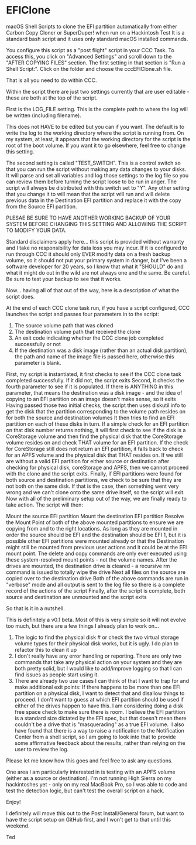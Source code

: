 # EFIClone
macOS Shell Scripts to clone the EFI partition automatically from either Carbon Copy Cloner or SuperDuper! when run on a Hackintosh
Test
It is a standard bash script and it uses only standard macOS installed commands.

You configure this script as a "post flight" script in your CCC Task. To access this, you click on "Advanced Settings" and scroll down to the "AFTER COPYING FILES" section. The first setting in that section is "Run a Shell Script:". Click on the folder and choose the cccEFIClone.sh file.

That is all you need to do within CCC.

Within the script there are just two settings currently that are user editable - these are both at the top of the script.

First is the LOG_FILE setting. This is the complete path to where the log will be written (including filename).

This does not HAVE to be edited but you can if you want. The default is to write the log to the working directory where the script is running from. On my system, at least, it appears that the working directory for the script is the root of the boot volume. If you want it to go elsewhere, feel free to change this setting.

The second setting is called "TEST_SWITCH". This is a control switch so that you can run the script without making any data changes to your disks. It will parse and set all variables and log those settings to the log file so you can review them before turning the script loose to be run in anger. The script will always be distributed with this switch set to "Y". Any other setting that you change it to will mean that the script will run and will delete previous data in the Destination EFI partition and replace it with the copy from the Source EFI partition.

PLESAE BE SURE TO HAVE ANOTHER WORKING BACKUP OF YOUR SYSTEM BEFORE CHANGING THIS SETTING AND ALLOWING THE SCRIPT TO MODIFY YOUR DATA.

Standard disclaimers apply here... this script is provided without warranty and I take no responsibility for data loss you may incur. If it is configured to run through CCC it should only EVER modify data on a fresh backup volume, so it should not put your primary system in danger, but I've been a software developer for 20 years, so I know that what it "SHOULD" do and what it might do out in the wild are not always one and the same. Be careful. Be sure to test your backup to see that it works.

Now... having all of that out of the way, here is a description of what the script does.

At the end of each CCC clone task run, if you have a script configured, CCC launches the script and passes four parameters in to the script:

1. The source volume path that was cloned
2. The destination volume path that received the clone
3. An exit code indicating whether the CCC clone job completed successfully or not
4. If the destination was a disk image (rather than an actual disk partition), the path and name of the image file is passed here, otherwise this parameter is blank.

First, my script is instantiated, it first checks to see if the CCC clone task completed successfully. If it did not, the script exits
Second, it checks the fourth parameter to see if it is populated. If there is ANYTHING in this parameter, that means the destination was a disk image - and the idea of copying to an EFI partition on an image doesn't make sense, so it exits
Having passed those two initial checks, the script then uses diskutil info to get the disk that the partition corresponding to the volume path resides on for both the source and destination volumes
It then tries to find an EFI partition on each of these disks in turn. If a simple check for an EFI partition on that disk number returns nothing, it will first check to see if the disk is a CoreStorage volume and then find the physical disk that the CoreStorage volume resides on and check THAT volume for an EFI partition.
If the check for CoreStorage still does not return an EFI partition, it falls back to check for an APFS volume and the physical disk that THAT resides on.
If we still are without a valid EFI partition for either source or destination after checking for physical disk, coreStorage and APFS, then we cannot proceed with the clone and the script exits.
Finally, if EFI partitions were found for both source and destination partitions, we check to be sure that they are not both on the same disk. If that is the case, then something went very wrong and we can't clone onto the same drive itself, so the script will exit.
Now with all of the preliminary setup out of the way, we are finally ready to take action. The script will then:

Mount the source EFI partition
Mount the destination EFI partition
Resolve the Mount Point of both of the above mounted partitions to ensure we are copying from and to the right locations. As long as they are mounted in order the source should be EFI and the destination should be EFI 1, but it is possible other EFI partitions were mounted already or that the Destination might still be mounted from previous user actions and it could be at the EFI mount point. The delete and copy commands are only ever executed using these system-resolved mount points - not the volume names.
After the drives are mounted, the destination drive is cleared - a recursive rm command is issued to totally wipe the drive
Next all files on the source are copied over to the destination drive
Both of the above commands are run in "verbose" mode and all output is sent to the log file so there is a complete record of the actions of the script
Finally, after the script is complete, both source and destination are unmounted and the script exits

So that is it in a nutshell.

This is definitely a v0.1 beta. Most of this is very simple so it will not evolve too much, but there are a few things I already plan to work on...

1. The logic to find the physical disk # or check the two virtual storage volume types for their physical disk works, but it is ugly. I do plan to refactor this to clean it up
2. I don't really have any error handling or reporting. There are only two commands that take any physical action on your system and they are both pretty solid, but I would like to add/improve logging so that I can find issues as people start using it.
3. There are already two use cases I can think of that I want to trap for and make additional exit points:
If there happens to be more than one EFI partition on a physical disk, I want to detect that and disallow things to proceed. I don't want to guess at which EFI partition should be used if either of the drives happen to have this.
I am considering doing a disk free space check to make sure there is room. I believe the EFI partition is a standard size dictated by the EFI spec, but that doesn't mean there couldn't be a drive that is "masquerading" as a true EFI volume.
​
I also have found that there is a way to raise a notification to the Notification Center from a shell script, so I am going to look into that to provide some affirmative feedback about the results, rather than relying on the user to review the log.

Please let me know how this goes and feel free to ask any questions.

One area I am particularly interested in is testing with an APFS volume (either as a source or destination). I'm not running High Sierra on my hackintoshes yet - only on my real MacBook Pro, so I was able to code and test the detection logic, but can't test the overall script on a hack.

Enjoy!

I definitely will move this out to the Post Install/General forum, but want to have the script setup on GitHub first, and I won't get to that until this weekend.

Ted
